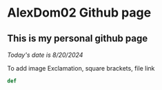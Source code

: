 # AlexDom02 Github page
## This is my personal github page

*Today's date is 8/20/2024*

To add image Exclamation, square brackets, file link

```python
def 
